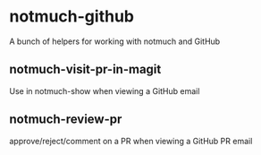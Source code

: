 
notmuch-github
==============

A bunch of helpers for working with notmuch and GitHub


notmuch-visit-pr-in-magit
-------------------------

Use in notmuch-show when viewing a GitHub email


notmuch-review-pr
-----------------

approve/reject/comment on a PR when viewing a GitHub PR email
